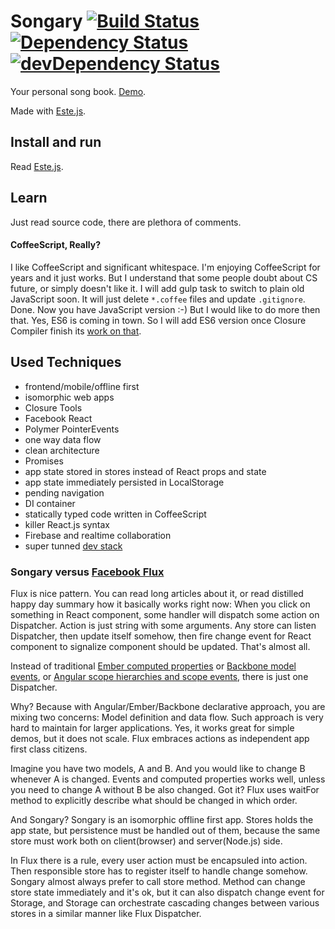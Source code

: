 # Songary [![Build Status](https://secure.travis-ci.org/steida/songary.png?branch=master)](http://travis-ci.org/steida/songary) [![Dependency Status](https://david-dm.org/steida/songary.png)](https://david-dm.org/steida/songary) [![devDependency Status](https://david-dm.org/steida/songary/dev-status.png)](https://david-dm.org/steida/songary#info=devDependencies)

Your personal song book. [Demo](http://songary.jit.su/).

Made with [Este.js](https://github.com/steida/este).

## Install and run

Read [Este.js](https://github.com/steida/este).

## Learn

Just read source code, there are plethora of comments. 

#### CoffeeScript, Really?

I like CoffeeScript and significant whitespace. I'm enjoying CoffeeScript for years and it just works. But I understand that some people doubt about CS future, or simply doesn't like it. I will add gulp task to switch to plain old JavaScript soon. It will just delete `*.coffee` files and update `.gitignore`. Done. Now you have JavaScript version :-) But I would like to do more then that. Yes, ES6 is coming in town. So I will add ES6 version once Closure Compiler finish its [work on that](https://github.com/google/closure-compiler/wiki/ECMAScript6).

## Used Techniques
  - frontend/mobile/offline first
  - isomorphic web apps
  - Closure Tools
  - Facebook React
  - Polymer PointerEvents
  - one way data flow
  - clean architecture
  - Promises
  - app state stored in stores instead of React props and state
  - app state immediately persisted in LocalStorage
  - pending navigation
  - DI container
  - statically typed code written in CoffeeScript
  - killer React.js syntax
  - Firebase and realtime collaboration
  - super tunned [dev stack](https://github.com/steida/gulp-este)

### Songary versus [Facebook Flux](http://facebook.github.io/flux/)

Flux is nice pattern. You can read long articles about it, or read distilled happy day summary how it basically works right now: When you click on something in React component, some handler will dispatch some action on Dispatcher. Action is just string with some arguments. Any store can listen Dispatcher, then update itself somehow, then fire change event for React component to signalize component should be updated. That's almost all. 

Instead of traditional [Ember computed properties](http://emberjs.com/guides/object-model/computed-properties/) or [Backbone model events](http://backbonejs.org/#Events), or [Angular scope hierarchies and scope events](https://docs.angularjs.org/guide/scope), there is just one Dispatcher.

Why? Because with Angular/Ember/Backbone declarative approach, you are mixing two concerns: Model definition and data flow. Such approach is very hard to maintain for larger applications. Yes, it works great for simple demos, but it does not scale. Flux embraces actions as independent app first class citizens. 

Imagine you have two models, A and B. And you would like to change B whenever A is changed. Events and computed properties works well, unless you need to change A without B be also changed. Got it? Flux uses waitFor method to explicitly describe what should be changed in which order.

And Songary? Songary is an isomorphic offline first app. Stores holds the app state, but persistence must be handled out of them, because the same store must work both on client(browser) and server(Node.js) side.

In Flux there is a rule, every user action must be encapsuled into action. Then responsible store has to register itself to handle change somehow. Songary almost always prefer to call store method. Method can change store state immediately and it's ok, but it can also dispatch change event for Storage, and Storage can orchestrate cascading changes between various stores in a similar manner like Flux Dispatcher.



